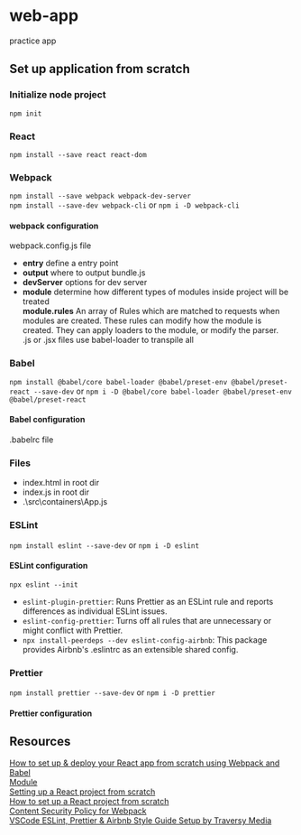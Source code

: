 # web-app

practice app

## Set up application from scratch

### Initialize node project

`npm init`

### React

`npm install --save react react-dom`

### Webpack

`npm install --save webpack webpack-dev-server`<br>
`npm install --save-dev webpack-cli` or `npm i -D webpack-cli`

#### webpack configuration

webpack.config.js file

- **entry** define a entry point
- **output** where to output bundle.js
- **devServer** options for dev server
- **module** determine how different types of modules inside project will be treated <br>
  **module.rules** An array of Rules which are matched to requests when modules are created. These rules can modify how the module is created. They can apply loaders to the module, or modify the parser. <br>
  .js or .jsx files use babel-loader to transpile all

### Babel

`npm install @babel/core babel-loader @babel/preset-env @babel/preset-react --save-dev` or `npm i -D @babel/core babel-loader @babel/preset-env @babel/preset-react`

#### Babel configuration

.babelrc file

### Files

- index.html in root dir
- index.js in root dir
- .\src\containers\App.js

### ESLint

`npm install eslint --save-dev` or `npm i -D eslint`

#### ESLint configuration

`npx eslint --init`

- `eslint-plugin-prettier`: Runs Prettier as an ESLint rule and reports differences as individual ESLint issues.
- `eslint-config-prettier`: Turns off all rules that are unnecessary or might conflict with Prettier.
- `npx install-peerdeps --dev eslint-config-airbnb`: This package provides Airbnb's .eslintrc as an extensible shared config.

### Prettier

`npm install prettier --save-dev` or `npm i -D prettier`

#### Prettier configuration

## Resources

[How to set up & deploy your React app from scratch using Webpack and Babel](https://www.freecodecamp.org/news/how-to-set-up-deploy-your-react-app-from-scratch-using-webpack-and-babel-a669891033d4/) <br>
[Module](https://webpack.js.org/configuration/module/) <br>
[Setting up a React project from scratch](https://codeburst.io/setting-up-a-react-project-from-scratch-d62f38ab6d97)<br>
[How to set up a React project from scratch](https://dev.to/kris/how-to-set-up-a-react-project-from-scratch-4ob)<br>
[Content Security Policy for Webpack](https://medium.com/@minozhenko/content-security-policy-for-webpack-b4d1dd305feb)<br>
[VSCode ESLint, Prettier & Airbnb Style Guide Setup by Traversy Media](https://www.youtube.com/watch?v=SydnKbGc7W8) <br>
